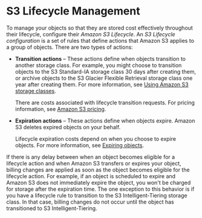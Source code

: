 # S3 Lifecycle Management

To manage your objects so that they are stored cost effectively throughout their lifecycle, configure their _Amazon S3 Lifecycle_. An _S3 Lifecycle configuration_ is a set of rules that define actions that Amazon S3 applies to a group of objects. There are two types of actions:

- **Transition actions** – These actions define when objects transition to another storage class. For example, you might choose to transition objects to the S3 Standard-IA storage class 30 days after creating them, or archive objects to the S3 Glacier Flexible Retrieval storage class one year after creating them. For more information, see [Using Amazon S3 storage classes](https://docs.aws.amazon.com/AmazonS3/latest/userguide/storage-class-intro.html).
    
    There are costs associated with lifecycle transition requests. For pricing information, see [Amazon S3 pricing](https://aws.amazon.com/s3/pricing/).
    
- **Expiration actions** – These actions define when objects expire. Amazon S3 deletes expired objects on your behalf.
    
    Lifecycle expiration costs depend on when you choose to expire objects. For more information, see [Expiring objects](https://docs.aws.amazon.com/AmazonS3/latest/userguide/lifecycle-expire-general-considerations.html).
    

If there is any delay between when an object becomes eligible for a lifecycle action and when Amazon S3 transfers or expires your object, billing changes are applied as soon as the object becomes eligible for the lifecycle action. For example, if an object is scheduled to expire and Amazon S3 does not immediately expire the object, you won't be charged for storage after the expiration time. The one exception to this behavior is if you have a lifecycle rule to transition to the S3 Intelligent-Tiering storage class. In that case, billing changes do not occur until the object has transitioned to S3 Intelligent-Tiering.